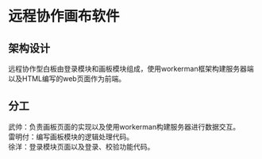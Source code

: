 # 远程协作画布软件

## 架构设计

远程协作型白板由登录模块和画板模块组成，使用workerman框架构建服务器端以及HTML编写的web页面作为前端。

## 分工

武帅：负责画板页面的实现以及使用workerman构建服务器进行数据交互。<br />
雷明付：编写画板模块的逻辑处理代码。<br />
徐洋：登录模块页面以及登录、校验功能代码。<br />


